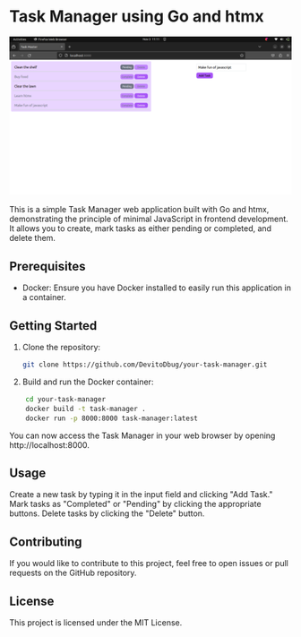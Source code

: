 # Task Manager using Go and htmx

![Screenshot](https://github.com/DevitoDbug/taskMaster/blob/master/screenshots/screenshot1.png?raw=true)

This is a simple Task Manager web application built with Go and htmx, demonstrating the principle of minimal JavaScript in frontend development. It allows you to create, mark tasks as either pending or completed, and delete them.

## Prerequisites

- Docker: Ensure you have Docker installed to easily run this application in a container.

## Getting Started

1. Clone the repository:

   ```bash
   git clone https://github.com/DevitoDbug/your-task-manager.git
   ```

2. Build and run the Docker container:
```bash
    cd your-task-manager
    docker build -t task-manager .
    docker run -p 8000:8000 task-manager:latest
```
You can now access the Task Manager in your web browser by opening http://localhost:8000.

## Usage
Create a new task by typing it in the input field and clicking "Add Task."
Mark tasks as "Completed" or "Pending" by clicking the appropriate buttons.
Delete tasks by clicking the "Delete" button.

## Contributing
If you would like to contribute to this project, feel free to open issues or pull requests on the GitHub repository.

## License
This project is licensed under the MIT License.

